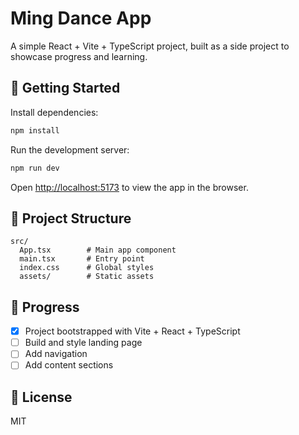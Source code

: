 # Ming Dance App

A simple React + Vite + TypeScript project, built as a side project to showcase progress and learning.

## 🚀 Getting Started

Install dependencies:

```bash
npm install
```

Run the development server:

```bash
npm run dev
```

Open [http://localhost:5173](http://localhost:5173) to view the app in the browser.

## 📂 Project Structure

```
src/
  App.tsx        # Main app component
  main.tsx       # Entry point
  index.css      # Global styles
  assets/        # Static assets
```

## 📌 Progress

- [x] Project bootstrapped with Vite + React + TypeScript
- [ ] Build and style landing page
- [ ] Add navigation
- [ ] Add content sections

## 📜 License

MIT
